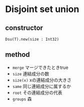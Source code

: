 # Disjoint set union
## constructor
```crystal
Dsu(T).new(size : Int32)
```
## method
* `merge` マージできたときtrue
* `size` 連結成分の数
* `size(x)` xの連結成分の大きさ
* `same` 同じ連結成分に属するか
* `root` その連結成分の代表
* `groups` 森
